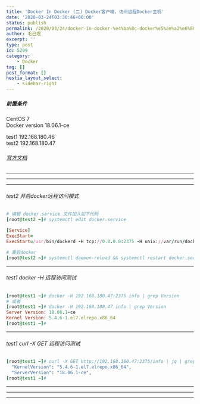 ```yaml
---
title: 'Docker In Docker (二) Docker客户端，访问远程Docker主机'
date: '2020-03-24T03:30:46+00:00'
status: publish
permalink: /2020/03/24/docker-in-docker-%e4%ba%8c-docker%e5%ae%a2%e6%88%b7%e7%ab%af%ef%bc%8c%e8%ae%bf%e9%97%ae%e8%bf%9c%e7%a8%8bdocker%e4%b8%bb%e6%9c%ba
author: 毛巳煜
excerpt: ''
type: post
id: 5299
category:
    - Docker
tag: []
post_format: []
hestia_layout_select:
    - sidebar-right
---
```

##### 前置条件

CentOS 7  
Docker version 18.06.1-ce

test1 192.168.180.46  
test2 192.168.180.47

###### [官方文档](https://docs.docker.com/install/linux/linux-postinstall/#control-where-the-docker-daemon-listens-for-connections#configuring-remote-access-with-systemd-unit-file#configuring-remote-access-with-systemd-unit-file "官方文档")

- - - - - -

- - - - - -

- - - - - -

###### test2 开启docker远程访问模式

```ruby
# 编辑 docker.service 文件加入如下代码
[root@test2 ~]# systemctl edit docker.service

[Service]
ExecStart=
ExecStart=/usr/bin/dockerd -H tcp://0.0.0.0:2375 -H unix://var/run/docker.sock

# 重启docker
[root@test2 ~]# systemctl daemon-reload && systemctl restart docker.service

```

- - - - - -

###### test1 docker -H 远程访问测试

```ruby
[root@test1 ~]# docker -H 192.168.180.47:2375 info | grep Version
# 或者
[root@test1 ~]# docker -H 192.168.180.47 info | grep Version
Server Version: 18.06.1-ce
Kernel Version: 5.4.6-1.el7.elrepo.x86_64
[root@test1 ~]#

```

- - - - - -

###### test1 curl -X GET 远程访问测试

```ruby
[root@test1 ~]# curl -X GET http://192.168.180.47:2375/info | jq | grep Version
  "KernelVersion": "5.4.6-1.el7.elrepo.x86_64",
  "ServerVersion": "18.06.1-ce",
[root@test1 ~]#

```

- - - - - -

- - - - - -

- - - - - -